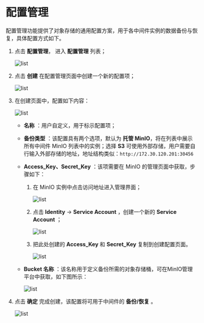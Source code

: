 # 配置管理

配置管理功能提供了对象存储的通用配置方案，用于各中间件实例的数据备份与恢复，具体配置方式如下。

1. 点击 __配置管理__， 进入 __配置管理__ 列表；

    ![list](https://docs.daocloud.io/daocloud-docs-images/docs/zh/docs/middleware/common/images/cfg01.png)

2. 点击 __创建__ 在配置管理页面中创建一个新的配置项；

    ![list](https://docs.daocloud.io/daocloud-docs-images/docs/zh/docs/middleware/common/images/cfg02.png)

3. 在创建页面中，配置如下内容：

    ![list](https://docs.daocloud.io/daocloud-docs-images/docs/zh/docs/middleware/common/images/s3config.png)

    - **名称** ：用户自定义，用于标示配置项；

    - **备份类型** ：该配置具有两个选项，默认为 __托管 MinIO__，将在列表中展示所有中间件 MinIO 列表中的实例；选择 __S3__ 可使用外部存储，用户需要自行输入外部存储的地址，地址结构类似：`http://172.30.120.201:30456`

    - **Access_Key、Secret_Key** ：该项需要在 MinIO 的管理页面中获取，步骤如下：

        1. 在 MinIO 实例中点击访问地址进入管理界面；

            ![list](https://docs.daocloud.io/daocloud-docs-images/docs/zh/docs/middleware/common/images/cfg04.png)

        2. 点击 __Identity__ -> __Service Account__ ，创建一个新的 __Service Account__ ；

            ![list](https://docs.daocloud.io/daocloud-docs-images/docs/zh/docs/middleware/common/images/cfg05.png)

        3. 把此处创建的 __Access_Key__ 和 __Secret_Key__ 复制到创建配置页面。

            ![list](https://docs.daocloud.io/daocloud-docs-images/docs/zh/docs/middleware/common/images/cfg06.png)

    - **Bucket 名称** ：该名称用于定义备份所需的对象存储桶，可在MinIO管理平台中获取，如下图所示：

        ![list](https://docs.daocloud.io/daocloud-docs-images/docs/zh/docs/middleware/common/images/cfg07.png)

4. 点击 __确定__ 完成创建，该配置将可用于中间件的 __备份/恢复__ 。

    ![list](https://docs.daocloud.io/daocloud-docs-images/docs/zh/docs/middleware/common/images/cfg08.png)
